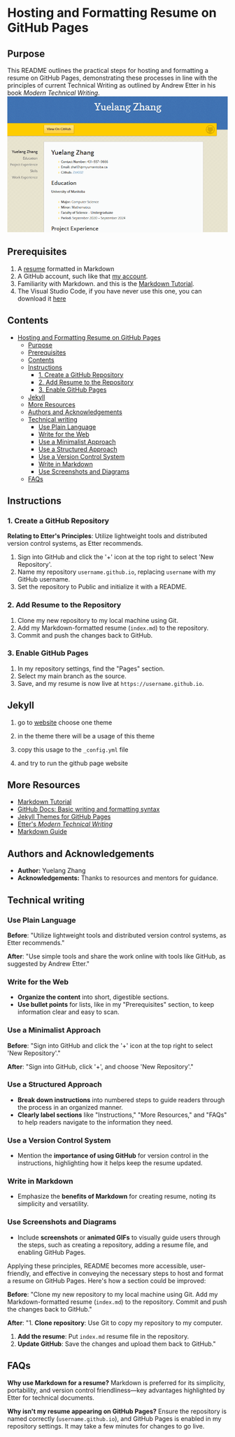 # Hosting and Formatting Resume on GitHub Pages

## Purpose

This README outlines the practical steps for hosting and formatting a resume on GitHub Pages, demonstrating these processes in line with the principles of current Technical Writing as outlined by Andrew Etter in his book *Modern Technical Writing*.
![resume](GIF/resume.gif)

## Prerequisites

1. A [resume](https://github.com/Zzz032/zzz032.github.io/blob/main/index.md) formatted in Markdown 
2. A GitHub account, such like that [my account](https://github.com/Zzz032).
3. Familiarity with Markdown. and this is the [Markdown Tutorial](https://www.markdowntutorial.com/).
4. The Visual Studio Code, if you have never use this one, you can download it [here](https://code.visualstudio.com/)


## Contents
- [Hosting and Formatting Resume on GitHub Pages](#hosting-and-formatting-resume-on-github-pages)
  - [Purpose](#purpose)
  - [Prerequisites](#prerequisites)
  - [Contents](#contents)
  - [Instructions](#instructions)
    - [1. Create a GitHub Repository](#1-create-a-github-repository)
    - [2. Add Resume to the Repository](#2-add-resume-to-the-repository)
    - [3. Enable GitHub Pages](#3-enable-github-pages)
  - [Jekyll](#jekyll)
  - [More Resources](#more-resources)
  - [Authors and Acknowledgements](#authors-and-acknowledgements)
  - [Technical writing](#technical-writing)
    - [Use Plain Language](#use-plain-language)
    - [Write for the Web](#write-for-the-web)
    - [Use a Minimalist Approach](#use-a-minimalist-approach)
    - [Use a Structured Approach](#use-a-structured-approach)
    - [Use a Version Control System](#use-a-version-control-system)
    - [Write in Markdown](#write-in-markdown)
    - [Use Screenshots and Diagrams](#use-screenshots-and-diagrams)
  - [FAQs](#faqs)


## Instructions

### 1. Create a GitHub Repository

**Relating to Etter's Principles**: Utilize lightweight tools and distributed version control systems, as Etter recommends.

1. Sign into GitHub and click the '+' icon at the top right to select 'New Repository'.
2. Name my repository `username.github.io`, replacing `username` with my GitHub username.
3. Set the repository to Public and initialize it with a README.


### 2. Add Resume to the Repository

1. Clone my new repository to my local machine using Git.
2. Add my Markdown-formatted resume (`index.md`) to the repository.
3. Commit and push the changes back to GitHub.

### 3. Enable GitHub Pages

1. In my repository settings, find the "Pages" section.
2. Select my main branch as the source.
3. Save, and my resume is now live at `https://username.github.io`.


## Jekyll

1. go to [website](https://pages.github.com/themes/) choose one theme
   
2. in the theme there will be a usage of this theme
   
3. copy this usage to the `_config.yml` file
   
4. and try to run the github page website 


## More Resources

- [Markdown Tutorial](https://www.markdowntutorial.com/)
- [GitHub Docs: Basic writing and formatting syntax](https://docs.github.com/en/get-started/writing-on-github/getting-started-with-writing-and-formatting-on-github/basic-writing-and-formatting-syntax)
- [Jekyll Themes for GitHub Pages](https://pages.github.com/themes/)
- [Etter's *Modern Technical Writing*](https://www.amazon.com/Modern-Technical-Writing-Introduction-Documentation-ebook/dp/B01A2QL9SS)
- [Markdown Guide](https://www.markdownguide.org/getting-started/)

## Authors and Acknowledgements

- **Author:** Yuelang Zhang
- **Acknowledgements:** Thanks to resources and mentors for guidance.

## Technical writing

### Use Plain Language

**Before**: "Utilize lightweight tools and distributed version control systems, as Etter recommends."

**After**: "Use simple tools and share the work online with tools like GitHub, as suggested by Andrew Etter."

### Write for the Web

- **Organize the content** into short, digestible sections.
- **Use bullet points** for lists, like in my "Prerequisites" section, to keep information clear and easy to scan.

### Use a Minimalist Approach

**Before**: "Sign into GitHub and click the '+' icon at the top right to select 'New Repository'."

**After**: "Sign into GitHub, click '+', and choose 'New Repository'."

### Use a Structured Approach

- **Break down instructions** into numbered steps to guide readers through the process in an organized manner.
- **Clearly label sections** like "Instructions," "More Resources," and "FAQs" to help readers navigate to the information they need.

### Use a Version Control System

- Mention the **importance of using GitHub** for version control in the instructions, highlighting how it helps keep the resume updated.

### Write in Markdown

- Emphasize the **benefits of Markdown** for creating resume, noting its simplicity and versatility.

### Use Screenshots and Diagrams

- Include **screenshots** or **animated GIFs** to visually guide users through the steps, such as creating a repository, adding a resume file, and enabling GitHub Pages.

Applying these principles, README becomes more accessible, user-friendly, and effective in conveying the necessary steps to host and format a resume on GitHub Pages. Here's how a section could be improved:

**Before**: 
"Clone my new repository to my local machine using Git. Add my Markdown-formatted resume (`index.md`) to the repository. Commit and push the changes back to GitHub."

**After**: 
"1. **Clone repository**: Use Git to copy my repository to my computer. 
1. **Add the resume**: Put `index.md` resume file in the repository.
2. **Update GitHub**: Save the changes and upload them back to GitHub."

## FAQs

**Why use Markdown for a resume?**
Markdown is preferred for its simplicity, portability, and version control friendliness—key advantages highlighted by Etter for technical documents.

**Why isn't my resume appearing on GitHub Pages?**
Ensure the repository is named correctly (`username.github.io`), and GitHub Pages is enabled in my repository settings. It may take a few minutes for changes to go live.
